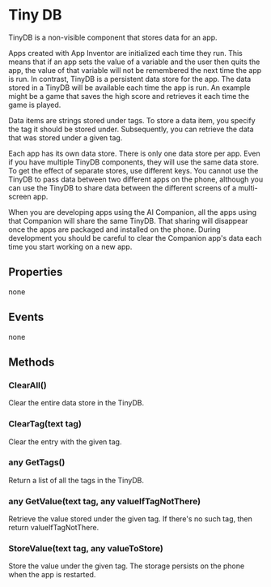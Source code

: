 # Tiny DB

TinyDB is a non-visible component that stores data for an app.

Apps created with App Inventor are initialized each time they run. This means that if an app sets the value of a variable and the user then quits the app, the value of that variable will not be remembered the next time the app is run. In contrast, TinyDB is a persistent data store for the app. The data stored in a TinyDB will be available each time the app is run. An example might be a game that saves the high score and retrieves it each time the game is played.

Data items are strings stored under tags. To store a data item, you specify the tag it should be stored under. Subsequently, you can retrieve the data that was stored under a given tag.

Each app has its own data store. There is only one data store per app. Even if you have multiple TinyDB components, they will use the same data store. To get the effect of separate stores, use different keys. You cannot use the TinyDB to pass data between two different apps on the phone, although you can use the TinyDB to share data between the different screens of a multi-screen app.

When you are developing apps using the AI Companion, all the apps using that Companion will share the same TinyDB. That sharing will disappear once the apps are packaged and installed on the phone. During development you should be careful to clear the Companion app's data each time you start working on a new app.

## Properties

none

## Events

none

## Methods

### ClearAll\(\)

Clear the entire data store in the TinyDB.

### ClearTag\(text tag\)

Clear the entry with the given tag.

### any GetTags\(\)

Return a list of all the tags in the TinyDB.

### any GetValue\(text tag, any valueIfTagNotThere\)

Retrieve the value stored under the given tag. If there's no such tag, then return valueIfTagNotThere.

### StoreValue\(text tag, any valueToStore\)

Store the value under the given tag. The storage persists on the phone when the app is restarted.

